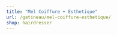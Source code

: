 ```yaml
---
title: "Mel Coiffure + Esthetique"
url: /gatineau/mel-coiffure-esthetique/
shop: hairdresser
---
```

